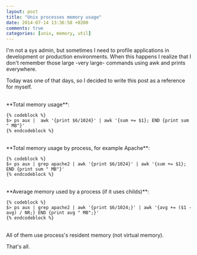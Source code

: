 ```yaml
---
layout: post
title: "Unix processes memory usage"
date: 2014-07-14 13:36:58 +0200
comments: true
categories: [unix, memory, util] 
---
```


I'm not a sys admin, but sometimes I need to profile applications in development or production environments. When
this happens I realize that I don't remember those large -very large- commands using awk and prints everywhere.

Today was one of that days, so I decided to write this post as a reference for myself.

<br />
**Total memory usage**:

    {% codeblock %}
    $> ps aux |  awk '{print $6/1024}' | awk '{sum += $1}; END {print sum " MB"}'
    {% endcodeblock %}

<br />
**Total memory usage by process, for example Apache**:
 
    {% codeblock %}
    $> ps aux | grep apache2 | awk '{print $6/1024}' | awk '{sum += $1}; END {print sum " MB"}'
    {% endcodeblock %}  

<br />
**Average memory used by a process (if it uses childs)**:

    {% codeblock %}
    $> ps aux | grep apache2 | awk '{print $6/1024;}' | awk '{avg += ($1 - avg) / NR;} END {print avg " MB";}'
    {% endcodeblock %}  

<br />
All of them use process's resident memory (not virtual memory).

That's all.